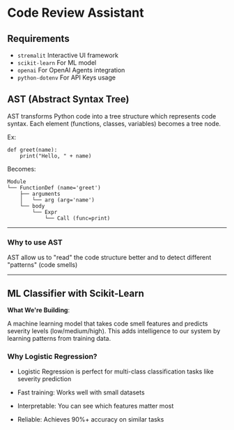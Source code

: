 # Code Review Assistant

## Requirements 

- `stremalit` Interactive UI framework
- `scikit-learn` For ML model
- `openai` For OpenAI Agents integration
- `python-dotenv` For API Keys usage

## AST (Abstract Syntax Tree)

AST transforms Python code into a tree structure which represents code syntax. Each element (functions, classes, variables) becomes a tree node.

Ex:
```
def greet(name):
    print("Hello, " + name)
```

Becomes: 

```
Module
└── FunctionDef (name='greet')
    ├── arguments
    │   └── arg (arg='name')
    └── body
        └── Expr
            └── Call (func=print)
```

---

### Why to use AST

AST allow us to "read" the code structure better and to detect different "patterns" (code smells)

---

## ML Classifier with Scikit-Learn

**What We're Building**:

A machine learning model that takes code smell features and predicts severity levels (low/medium/high). This adds intelligence to our system by learning patterns from training data.

###  Why Logistic Regression?

- Logistic Regression is perfect for multi-class classification tasks like severity prediction

- Fast training: Works well with small datasets

- Interpretable: You can see which features matter most

- Reliable: Achieves 90%+ accuracy on similar tasks



 
